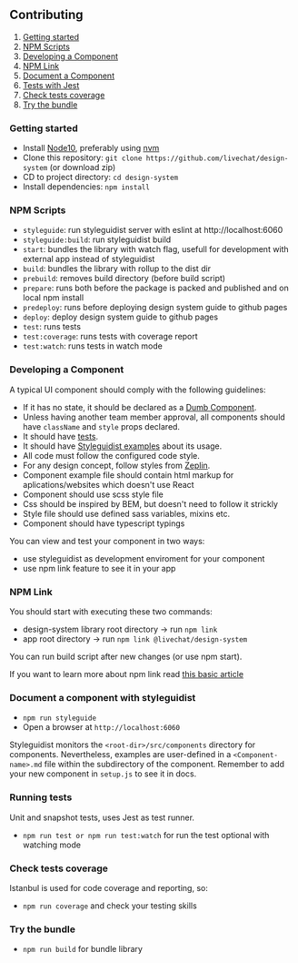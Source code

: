 ## Contributing

1. [Getting started](#getting-started)
2. [NPM Scripts](#npm-scripts)
3. [Developing a Component](#developing-a-component)
4. [NPM Link](#npm-link)
5. [Document a Component](#document-a-component-with-styleguidist)
6. [Tests with Jest](#running-tests)
7. [Check tests coverage](#check-tests-coverage)
8. [Try the bundle](#try-the-bundle)

### Getting started

- Install [Node10](https://nodejs.org/en/), preferably using [nvm](https://github.com/creationix/nvm)
- Clone this repository: `git clone https://github.com/livechat/design-system` (or download zip)
- CD to project directory: `cd design-system`
- Install dependencies: `npm install`

### NPM Scripts

- `styleguide`: run styleguidist server with eslint at http://localhost:6060
- `styleguide:build`: run styleguidist build
- `start`: bundles the library with watch flag, usefull for development with external app instead of styleguidist
- `build`: bundles the library with rollup to the dist dir
- `prebuild`: removes build directory (before build script)
- `prepare`: runs both before the package is packed and published and on local npm install
- `predeploy`: runs before deploying design system guide to github pages
- `deploy`: deploy design system guide to github pages
- `test`: runs tests
- `test:coverage`: runs tests with coverage report
- `test:watch`: runs tests in watch mode

### Developing a Component

A typical UI component should comply with the following guidelines:

- If it has no state, it should be declared as a [Dumb Component](#dumb-component).
- Unless having another team member approval, all components should have `className` and `style` props declared.
- It should have [tests](#running-tests).
- It should have [Styleguidist examples](#document-the-component-with-styleguidist) about its usage.
- All code must follow the configured code style.
- For any design concept, follow styles from [Zeplin](https://zpl.io/a8K8YnE).
- Component example file should contain html markup for aplications/websites which doesn't use React
- Component should use scss style file
- Css should be inspired by BEM, but doesn't need to follow it strickly
- Style file should use defined sass variables, mixins etc.
- Component should have typescript typings

You can view and test your component in two ways:

- use styleguidist as development enviroment for your component
- use npm link feature to see it in your app

### NPM Link

You should start with executing these two commands:

- design-system library root directory -> run `npm link`
- app root directory -> run `npm link @livechat/design-system`

You can run build script after new changes (or use npm start).

If you want to learn more about npm link read [this basic article](https://poznajprogramowanie.pl/enhance-your-development-workflow-with-npm-link/)

### Document a component with styleguidist

- `npm run styleguide`
- Open a browser at `http://localhost:6060`

Styleguidist monitors the `<root-dir>/src/components` directory for components. Nevertheless, examples are user-defined in a `<Component-name>.md` file within the subdirectory of the component. Remember to add your new component in `setup.js` to see it in docs.

### Running tests

Unit and snapshot tests, uses Jest as test runner.

- `npm run test or npm run test:watch` for run the test optional with watching mode

### Check tests coverage

Istanbul is used for code coverage and reporting, so:

- `npm run coverage` and check your testing skills

### Try the bundle

- `npm run build` for bundle library
